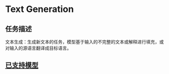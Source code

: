 # Text Generation

## 任务描述

文本生成：生成新文本的任务，模型基于输入的不完整的文本或解释进行填充，或对输入的源语言翻译成目标语言。

## [已支持模型](../model_support_list.md#text_generation)
